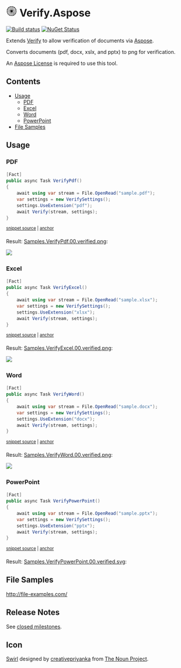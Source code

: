 <!--
GENERATED FILE - DO NOT EDIT
This file was generated by [MarkdownSnippets](https://github.com/SimonCropp/MarkdownSnippets).
Source File: /readme.source.md
To change this file edit the source file and then run MarkdownSnippets.
-->

# <img src="/src/icon.png" height="30px"> Verify.Aspose

[![Build status](https://ci.appveyor.com/api/projects/status/7k8hh0guut2ioak2?svg=true)](https://ci.appveyor.com/project/SimonCropp/Verify-Aspose) [![NuGet Status](https://img.shields.io/nuget/v/Verify.Aspose.svg)](https://www.nuget.org/packages/Verify.Aspose/)

Extends [Verify](https://github.com/SimonCropp/Verify) to allow verification of documents via [Aspose](https://www.aspose.com/).

Converts documents (pdf, docx, xslx, and pptx) to png for verification.

An [Aspose License](https://purchase.aspose.com/policies/license-types) is required to use this tool.

<!-- toc -->
## Contents

  * [Usage](#usage)
    * [PDF](#pdf)
    * [Excel](#excel)
    * [Word](#word)
    * [PowerPoint](#powerpoint)
  * [File Samples](#file-samples)<!-- endtoc -->


## Usage


### PDF

<!-- snippet: VerifyPdf -->
<a id='snippet-verifypdf'/></a>
```cs
[Fact]
public async Task VerifyPdf()
{
    await using var stream = File.OpenRead("sample.pdf");
    var settings = new VerifySettings();
    settings.UseExtension("pdf");
    await Verify(stream, settings);
}
```
<sup><a href='/src/Tests/Samples.cs#L11-L22' title='File snippet `verifypdf` was extracted from'>snippet source</a> | <a href='#snippet-verifypdf' title='Navigate to start of snippet `verifypdf`'>anchor</a></sup>
<!-- endsnippet -->

Result: [Samples.VerifyPdf.00.verified.png](/src/Tests/Samples.VerifyPdf.00.verified.png):

<img src="/src/Tests/Samples.VerifyPdf_01.verified.png" width="200px">


### Excel

<!-- snippet: VerifyExcel -->
<a id='snippet-verifyexcel'/></a>
```cs
[Fact]
public async Task VerifyExcel()
{
    await using var stream = File.OpenRead("sample.xlsx");
    var settings = new VerifySettings();
    settings.UseExtension("xlsx");
    await Verify(stream, settings);
}
```
<sup><a href='/src/Tests/Samples.cs#L41-L52' title='File snippet `verifyexcel` was extracted from'>snippet source</a> | <a href='#snippet-verifyexcel' title='Navigate to start of snippet `verifyexcel`'>anchor</a></sup>
<!-- endsnippet -->

Result: [Samples.VerifyExcel.00.verified.png](/src/Tests/Samples.VerifyExcel.00.verified.png):

<img src="/src/Tests/Samples.VerifyExcel_01.01.verified.png" width="200px">


### Word

<!-- snippet: VerifyWord -->
<a id='snippet-verifyword'/></a>
```cs
[Fact]
public async Task VerifyWord()
{
    await using var stream = File.OpenRead("sample.docx");
    var settings = new VerifySettings();
    settings.UseExtension("docx");
    await Verify(stream, settings);
}
```
<sup><a href='/src/Tests/Samples.cs#L54-L65' title='File snippet `verifyword` was extracted from'>snippet source</a> | <a href='#snippet-verifyword' title='Navigate to start of snippet `verifyword`'>anchor</a></sup>
<!-- endsnippet -->

Result: [Samples.VerifyWord.00.verified.png](/src/Tests/Samples.VerifyWord.00.verified.png):

<img src="/src/Tests/Samples.VerifyWord_01.verified.png" width="200px">


### PowerPoint

<!-- snippet: VerifyPowerPoint -->
<a id='snippet-verifypowerpoint'/></a>
```cs
[Fact]
public async Task VerifyPowerPoint()
{
    await using var stream = File.OpenRead("sample.pptx");
    var settings = new VerifySettings();
    settings.UseExtension("pptx");
    await Verify(stream, settings);
}
```
<sup><a href='/src/Tests/Samples.cs#L26-L37' title='File snippet `verifypowerpoint` was extracted from'>snippet source</a> | <a href='#snippet-verifypowerpoint' title='Navigate to start of snippet `verifypowerpoint`'>anchor</a></sup>
<!-- endsnippet -->

Result: [Samples.VerifyPowerPoint.00.verified.svg](/src/Tests/Samples.VerifyPowerPoint.00.verified.svg):


## File Samples

http://file-examples.com/


## Release Notes

See [closed milestones](../../milestones?state=closed).


## Icon

[Swirl](https://thenounproject.com/term/swirl/1568686/) designed by [creativepriyanka](https://thenounproject.com/creativepriyanka) from [The Noun Project](https://thenounproject.com/creativepriyanka).
